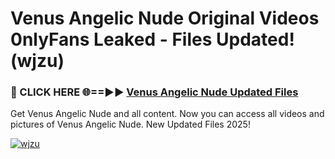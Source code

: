 # Venus Angelic Nude Original Videos 0nlyFans Leaked - Files Updated! (wjzu)

<h3>🔴 CLICK HERE 🌐==►► <a href="https://tinyurl.com/52m3yx9h" rel="nofollow">Venus Angelic Nude Updated Files</a></h3>

Get Venus Angelic Nude and all content. Now you can access all videos and pictures of Venus Angelic Nude. New Updated Files 2025!

[![wjzu](https://i.imgur.com/TnHtlc8.gif)](https://tinyurl.com/52m3yx9h)
